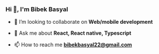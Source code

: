 <!-- Introduction -->
### Hi 👋, I'm Bibek Basyal

<!-- Bio and Interests -->

- 👯 I’m looking to collaborate on **Web/mobile development**

- 💬 Ask me about **React, React native, Typescript**

- 📫 How to reach me **bibekbasyal22@gmail.com**
